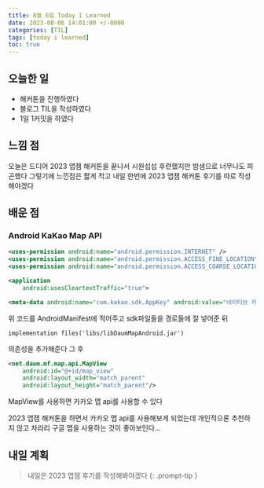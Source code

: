 ```yaml
---
title: 8월 6일 Today I Learned
date: 2023-08-06 14:01:00 +/-0000
categories: [TIL]
tags: [today i learned]
toc: true
---
```


## 오늘한 일

* 해커톤을 진행하였다
* 블로그 TIL을 작성하였다
* 1일 1커밋을 하였다

## 느낌 점

오늘은 드디어 2023 앱잼 해커톤을 끝나서 시원섭섭 후련했지만 밤샘으로 너무나도 피곤했다 그렇기에 느낀점은 짧게 적고 내일 한번에 2023 앱잼 해커톤 후기를 따로 작성해야겠다

## 배운 점

### Android KaKao Map API

~~~xml
<uses-permission android:name="android.permission.INTERNET" />
<uses-permission android:name="android.permission.ACCESS_FINE_LOCATION" />
<uses-permission android:name="android.permission.ACCESS_COARSE_LOCATION" />

<application
    android:usesCleartextTraffic="true">

<meta-data android:name="com.kakao.sdk.AppKey" android:value="네이티브 키"/>

~~~

위 코드를 AndroidManifest에 적어주고
sdk파일들을 경로들에 잘 넣어준 뒤

~~~
implementation files('libs/libDaumMapAndroid.jar')
~~~

의존성을 추가해준다 그 후

~~~xml
<net.daum.mf.map.api.MapView
    android:id="@+id/map_view"
    android:layout_width="match_parent"
    android:layout_height="match_parent"/>
~~~

MapView를 사용하면 카카오 맵 api를 사용할 수 있다

2023 앱잼 해커톤을 하면서 카카오 맵 api를 사용해보게 되었는데 개인적으론 추천하지 않고 차라리 구글 맵을 사용하는 것이 좋아보인다...

## 내일 계획

> 내일은 2023 앱잼 후기를 작성해봐야겠다
{: .prompt-tip }
